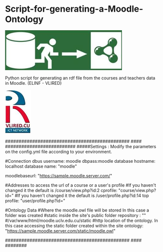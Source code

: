 # Script-for-generating-a-Moodle-Ontology

![Alt text](img/onto.jpg?raw=true "Ontology")
 
 Python script for generating an rdf file from the courses and teachers data in Moodle. (ELINF - VLIRED) 

![Alt text](img/vlired.jpg?raw=true "VLired")

############################################## #### ##########################
#####Settings : Modify the parameters on the config.yml file according to your environment.

#Connection
dbus username: moodle
dbpass:moodle
database hostname: localhost
database name: "moodle"

moodlebaseurl: "https://sample.moodle.server.com/"


#Addresses to access the url of a course or a user's profile
#If you haven't changed it the default is /course/view.php?id:2
cprofile: "course/view.php?id="
#If you haven't changed it the default is /user/profile.php?id:14
top profile: "user/profile.php?id="

#Ontology Data
#Where the moodle.owl file will be stored In this case a folder was created
#static inside the site's public folder
repository : "" #/var/www/html/moodle.uclv.edu.cu/static
#http location of the ontology. In this case accessing the static folder created within the site
ontology: "https://sample.moodle.server.com/static/moodle.owl"

############################################## #### ########
